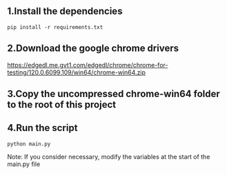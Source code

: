 ## 1.Install the dependencies
```
pip install -r requirements.txt
```

## 2.Download the google chrome drivers
https://edgedl.me.gvt1.com/edgedl/chrome/chrome-for-testing/120.0.6099.109/win64/chrome-win64.zip

## 3.Copy the uncompressed chrome-win64 folder to the root of this project

## 4.Run the script
```
python main.py
```

Note: If you consider necessary, modify the variables at the start of the main.py file